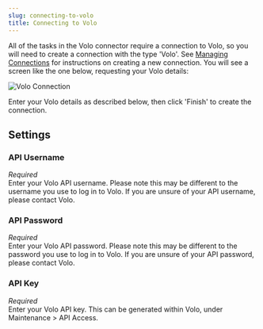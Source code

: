 ```yaml
---
slug: connecting-to-volo
title: Connecting to Volo
---
```

All of the tasks in the Volo connector require a connection to Volo, so you will need to create a connection with the type 'Volo'. See [Managing Connections](managing-connections) for instructions on creating a new connection. You will see a screen like the one below, requesting your Volo details: 

![Volo Connection](http://www.zynk.com/images/v2/volo_connection.png)

Enter your Volo details as described below, then click 'Finish' to create the connection.

## Settings
### API Username
_Required_  
Enter your Volo API username. Please note this may be different to the username you use to log in to Volo. If you are unsure of your API username, please contact Volo.

### API Password
_Required_  
Enter your Volo API password. Please note this may be different to the password you use to log in to Volo. If you are unsure of your API password, please contact Volo.

### API Key
_Required_  
Enter your Volo API key. This can be generated within Volo, under Maintenance > API Access.